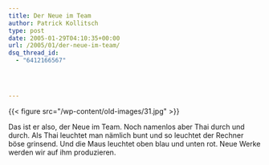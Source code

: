 ```yaml
---
title: Der Neue im Team
author: Patrick Kollitsch
type: post
date: 2005-01-29T04:10:35+00:00
url: /2005/01/der-neue-im-team/
dsq_thread_id:
  - "6412166567"




---
```

{{< figure src="/wp-content/old-images/31.jpg" >}}

Das ist er also, der Neue im Team. Noch namenlos aber Thai durch und durch. Als Thai leuchtet man nämlich bunt und so leuchtet der Rechner böse grinsend. Und die Maus leuchtet oben blau und unten rot. Neue Werke werden wir auf ihm produzieren.

